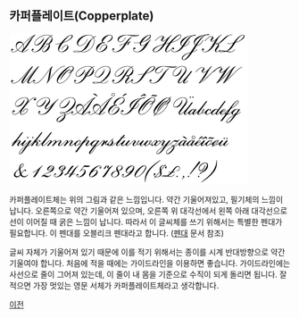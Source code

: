 ## 카퍼플레이트(Copperplate)

![Copperplate font](images/Copperplate.gif)

카퍼플레이트체는 위의 그림과 같은 느낌입니다. 약간 기울어져있고, 필기체의 느낌이 납니다. 오른쪽으로 약간 기울어져 있으며, 오른쪽 위 대각선에서 왼쪽 아래 대각선으로 선이 이어질 때 굵은 느낌이 납니다. 따라서 이 글씨체를 쓰기 위해서는 특별한 펜대가 필요합니다. 이 펜대를 오블리크 펜대라고 합니다. ([펜대](Penholder.md "Penholder") 문서 참조)

글씨 자체가 기울어져 있기 때문에 이를 적기 위해서는 종이를 시계 반대방향으로 약간 기울여야 합니다. 처음에 적을 때에는 가이드라인을 이용하면 좋습니다. 가이드라인에는 사선으로 줄이 그어져 있는데, 이 줄이 내 몸을 기준으로 수직이 되게 돌리면 됩니다. 잘 적으면 가장 멋있는 영문 서체가 카퍼플레이트체라고 생각합니다.

[이전](Fonts.md "before")
